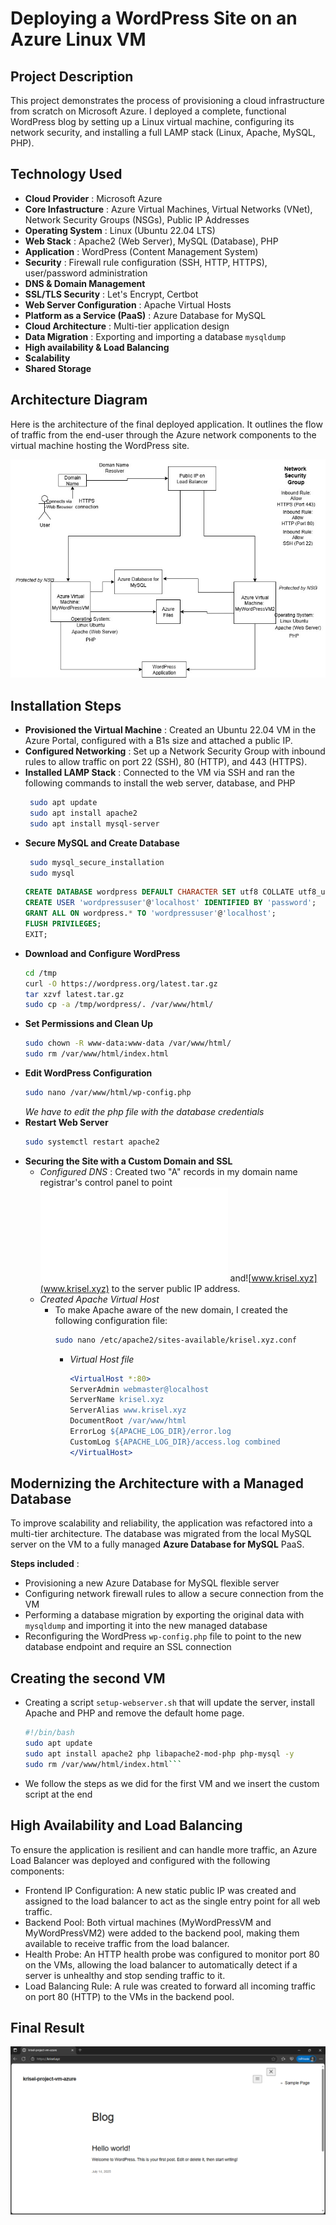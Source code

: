 # Deploying a WordPress Site on an Azure Linux VM

## Project Description


This project demonstrates the process of provisioning a cloud infrastructure from scratch on Microsoft Azure. I deployed a complete, functional WordPress blog by setting up a Linux virtual machine, configuring its network security, and installing a full LAMP stack (Linux, Apache, MySQL, PHP).

## Technology Used

- **Cloud Provider** : Microsoft Azure
- **Core Infastructure** : Azure Virtual Machines, Virtual Networks (VNet), Network Security Groups (NSGs), Public IP Addresses
- **Operating System** : Linux (Ubuntu 22.04 LTS)
- **Web Stack** : Apache2 (Web Server), MySQL (Database), PHP
- **Application** : WordPress (Content Management System)
- **Security** : Firewall rule configuration (SSH, HTTP, HTTPS), user/password administration
- **DNS & Domain Management**
- **SSL/TLS Security** : Let's Encrypt, Certbot
- **Web Server Configuration** : Apache Virtual Hosts
- **Platform as a Service (PaaS)** : Azure Database for MySQL
- **Cloud Architecture** : Multi-tier application design
- **Data Migration** : Exporting and importing a database ```mysqldump```
- **High availability & Load Balancing**
- **Scalability**
- **Shared Storage**

## Architecture Diagram
Here is the architecture of the final deployed application. It outlines the flow of traffic from the end-user through the Azure network components to the virtual machine hosting the WordPress site.

![Project Architecture Diagram](assets/MyWordPressApp-Fourth-Phase.jpg)

## Installation Steps

- **Provisioned the Virtual Machine** : Created an Ubuntu 22.04 VM in the Azure Portal, configured with a B1s size and attached a public IP.
- **Configured Networking** : Set up a Network Security Group with inbound rules to allow traffic on port 22 (SSH), 80 (HTTP), and 443 (HTTPS).
- **Installed LAMP Stack** : Connected to the VM via SSH and ran the following commands to install the web server, database, and PHP
   ```bash
    sudo apt update
    sudo apt install apache2
    sudo apt install mysql-server
   ```
- **Secure MySQL and Create Database**
   ```bash
    sudo mysql_secure_installation
    sudo mysql
   ```
   ```sql
   CREATE DATABASE wordpress DEFAULT CHARACTER SET utf8 COLLATE utf8_unicode_ci;
   CREATE USER 'wordpressuser'@'localhost' IDENTIFIED BY 'password';
   GRANT ALL ON wordpress.* TO 'wordpressuser'@'localhost';
   FLUSH PRIVILEGES;
   EXIT;
   ```
- **Download and Configure WordPress**
  ```bash
  cd /tmp
  curl -O https://wordpress.org/latest.tar.gz
  tar xzvf latest.tar.gz
  sudo cp -a /tmp/wordpress/. /var/www/html/
  ```
- **Set Permissions and Clean Up**
  ```bash
  sudo chown -R www-data:www-data /var/www/html/
  sudo rm /var/www/html/index.html
  ```
- **Edit WordPress Configuration**
  ```bash
  sudo nano /var/www/html/wp-config.php
  ```
  *We have to edit the php file with the database credentials*
- **Restart Web Server**
  ```bash
  sudo systemctl restart apache2
  ```
- **Securing the Site with a Custom Domain and SSL**
  - *Configured DNS* : Created two "A" records in my domain name registrar's control panel to point ![krisel.xyz](krisel.xyz) and![www.krisel.xyz](www.krisel.xyz) to the server public IP address.
  - *Created Apache Virtual Host*
    - To make Apache aware of the new domain, I created the following configuration file:
      ```bash
      sudo nano /etc/apache2/sites-available/krisel.xyz.conf
      ```
      - *Virtual Host file*
        ```Apache
        <VirtualHost *:80>
        ServerAdmin webmaster@localhost
        ServerName krisel.xyz
        ServerAlias www.krisel.xyz
        DocumentRoot /var/www/html
        ErrorLog ${APACHE_LOG_DIR}/error.log
        CustomLog ${APACHE_LOG_DIR}/access.log combined
        </VirtualHost>

## Modernizing the Architecture with a Managed Database
To improve scalability and reliability, the application was refactored into a multi-tier architecture. The database was migrated from the local MySQL server on the VM to a fully managed **Azure Database for MySQL** PaaS.

**Steps included** :
   - Provisioning a new Azure Database for MySQL flexible server
   - Configuring network firewall rules to allow a secure connection from the VM
   - Performing a database migration by exporting the original data with ```mysqldump``` and importing it into the new managed database
   - Reconfiguring the WordPress ```wp-config.php``` file to point to the new database endpoint and require an SSL connection

## Creating the second VM
   - Creating a script ```setup-webserver.sh``` that will update the server, install Apache and PHP and remove the default home page.
     ```bash
     #!/bin/bash
     sudo apt update
     sudo apt install apache2 php libapache2-mod-php php-mysql -y
     sudo rm /var/www/html/index.html```
   - We follow the steps as we did for the first VM and we insert the custom script at the end

## High Availability and Load Balancing
To ensure the application is resilient and can handle more traffic, an Azure Load Balancer was deployed and configured with the following components:
   - Frontend IP Configuration: A new static public IP was created and assigned to the load balancer to act as the single entry point for all web traffic.
   - Backend Pool: Both virtual machines (MyWordPressVM and MyWordPressVM2) were added to the backend pool, making them available to receive traffic from the load balancer.
   - Health Probe: An HTTP health probe was configured to monitor port 80 on the VMs, allowing the load balancer to automatically detect if a server is unhealthy and stop sending traffic to it.
   - Load Balancing Rule: A rule was created to forward all incoming traffic on port 80 (HTTP) to the VMs in the backend pool.

## Final Result
![WordPress site](assets/wordpress-live-domain-name.PNG)
